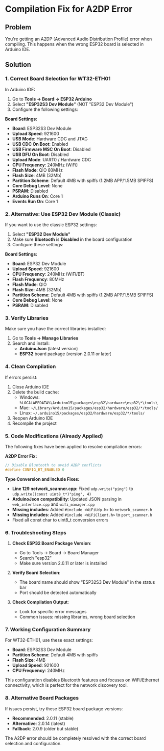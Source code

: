 # Compilation Fix for A2DP Error

## Problem
You're getting an A2DP (Advanced Audio Distribution Profile) error when compiling. This happens when the wrong ESP32 board is selected in Arduino IDE.

## Solution

### 1. Correct Board Selection for WT32-ETH01

In Arduino IDE:
1. Go to **Tools → Board → ESP32 Arduino**
2. Select **"ESP32S3 Dev Module"** (NOT "ESP32 Dev Module")
3. Configure the following settings:

**Board Settings:**
- **Board**: ESP32S3 Dev Module
- **Upload Speed**: 921600
- **USB Mode**: Hardware CDC and JTAG
- **USB CDC On Boot**: Enabled
- **USB Firmware MSC On Boot**: Disabled
- **USB DFU On Boot**: Disabled
- **Upload Mode**: UART0 / Hardware CDC
- **CPU Frequency**: 240MHz (WiFi)
- **Flash Mode**: QIO 80MHz
- **Flash Size**: 4MB (32Mb)
- **Partition Scheme**: Default 4MB with spiffs (1.2MB APP/1.5MB SPIFFS)
- **Core Debug Level**: None
- **PSRAM**: Disabled
- **Arduino Runs On**: Core 1
- **Events Run On**: Core 1

### 2. Alternative: Use ESP32 Dev Module (Classic)

If you want to use the classic ESP32 settings:
1. Select **"ESP32 Dev Module"**
2. Make sure **Bluetooth** is **Disabled** in the board configuration
3. Configure these settings:

**Board Settings:**
- **Board**: ESP32 Dev Module
- **Upload Speed**: 921600
- **CPU Frequency**: 240MHz (WiFi/BT)
- **Flash Frequency**: 80MHz
- **Flash Mode**: QIO
- **Flash Size**: 4MB (32Mb)
- **Partition Scheme**: Default 4MB with spiffs (1.2MB APP/1.5MB SPIFFS)
- **Core Debug Level**: None
- **PSRAM**: Disabled

### 3. Verify Libraries

Make sure you have the correct libraries installed:
1. Go to **Tools → Manage Libraries**
2. Search and install:
   - **ArduinoJson** (latest version)
   - **ESP32** board package (version 2.0.11 or later)

### 4. Clean Compilation

If errors persist:
1. Close Arduino IDE
2. Delete the build cache:
   - Windows: `%LOCALAPPDATA%\Arduino15\packages\esp32\hardware\esp32\*\tools\`
   - Mac: `~/Library/Arduino15/packages/esp32/hardware/esp32/*/tools/`
   - Linux: `~/.arduino15/packages/esp32/hardware/esp32/*/tools/`
3. Reopen Arduino IDE
4. Recompile the project

### 5. Code Modifications (Already Applied)

The following fixes have been applied to resolve compilation errors:

**A2DP Error Fix:**
```cpp
// Disable Bluetooth to avoid A2DP conflicts
#define CONFIG_BT_ENABLED 0
```

**Type Conversion and Include Fixes:**
- **Line 129 network_scanner.cpp**: Fixed `udp.write("ping")` to `udp.write((const uint8_t*)"ping", 4)`
- **ArduinoJson compatibility**: Updated JSON parsing in `web_interface.cpp` and `wifi_manager.cpp`
- **Missing includes**: Added `#include <WiFiUdp.h>` to `network_scanner.h`
- **Missing includes**: Added `#include <WiFiClient.h>` to `port_scanner.h`
- Fixed all const char to uint8_t conversion errors

### 6. Troubleshooting Steps

1. **Check ESP32 Board Package Version**:
   - Go to Tools → Board → Board Manager
   - Search "esp32"
   - Make sure version 2.0.11 or later is installed

2. **Verify Board Selection**:
   - The board name should show "ESP32S3 Dev Module" in the status bar
   - Port should be detected automatically

3. **Check Compilation Output**:
   - Look for specific error messages
   - Common issues: missing libraries, wrong board selection

### 7. Working Configuration Summary

For WT32-ETH01, use these exact settings:
- **Board**: ESP32S3 Dev Module
- **Partition Scheme**: Default 4MB with spiffs
- **Flash Size**: 4MB
- **Upload Speed**: 921600
- **CPU Frequency**: 240MHz

This configuration disables Bluetooth features and focuses on WiFi/Ethernet connectivity, which is perfect for the network discovery tool.

### 8. Alternative Board Packages

If issues persist, try these ESP32 board package versions:
- **Recommended**: 2.0.11 (stable)
- **Alternative**: 2.0.14 (latest)
- **Fallback**: 2.0.9 (older but stable)

The A2DP error should be completely resolved with the correct board selection and configuration.